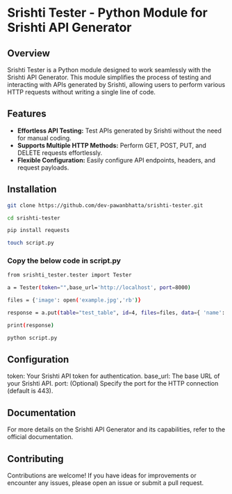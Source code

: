 # Srishti Tester - Python Module for Srishti API Generator

## Overview

Srishti Tester is a Python module designed to work seamlessly with the Srishti API Generator. This module simplifies the process of testing and interacting with APIs generated by Srishti, allowing users to perform various HTTP requests without writing a single line of code.

## Features

- **Effortless API Testing:** Test APIs generated by Srishti without the need for manual coding.
- **Supports Multiple HTTP Methods:** Perform GET, POST, PUT, and DELETE requests effortlessly.
- **Flexible Configuration:** Easily configure API endpoints, headers, and request payloads.

## Installation

```bash
git clone https://github.com/dev-pawanbhatta/srishti-tester.git
```

```bash
cd srishti-tester
```

```bash
pip install requests
```

```bash
touch script.py
```
### Copy the below code in script.py

```bash
from srishti_tester.tester import Tester

a = Tester(token="",base_url='http://localhost', port=8000)

files = {'image': open('example.jpg','rb')}

response = a.put(table="test_table", id=4, files=files, data={ 'name':'John', 'email':'test@test.com','password':'12345678' })

print(response)
```

```bash
python script.py
```

## Configuration

token: Your Srishti API token for authentication.
base_url: The base URL of your Srishti API.
port: (Optional) Specify the port for the HTTP connection (default is 443).

## Documentation

For more details on the Srishti API Generator and its capabilities, refer to the official documentation.

## Contributing

Contributions are welcome! If you have ideas for improvements or encounter any issues, please open an issue or submit a pull request.




